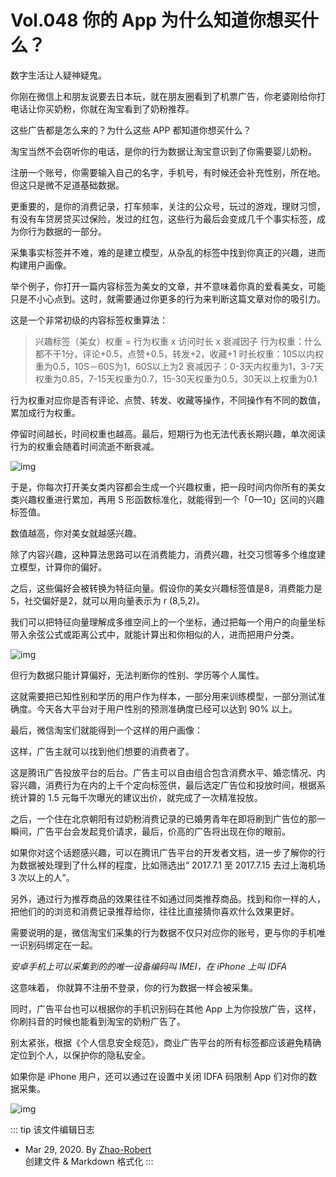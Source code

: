 # Vol.048 你的 App 为什么知道你想买什么？

数字生活让人疑神疑鬼。

你刚在微信上和朋友说要去日本玩，就在朋友圈看到了机票广告，你老婆刚给你打电话让你买奶粉，你就在淘宝看到了奶粉推荐。

这些广告都是怎么来的？为什么这些 APP 都知道你想买什么？

淘宝当然不会窃听你的电话，是你的行为数据让淘宝意识到了你需要婴儿奶粉。

注册一个账号，你需要输入自己的名字，手机号，有时候还会补充性别，所在地。但这只是微不足道基础数据。

更重要的，是你的消费记录，打车频率，关注的公众号，玩过的游戏，理财习惯，有没有车贷房贷买过保险，发过的红包，这些行为最后会变成几千个事实标签，成为你行为数据的一部分。

采集事实标签并不难，难的是建立模型，从杂乱的标签中找到你真正的兴趣，进而构建用户画像。

举个例子，你打开一篇内容标签为美女的文章，并不意味着你真的爱看美女，可能只是不小心点到。这时，就需要通过你更多的行为来判断这篇文章对你的吸引力。

这是一个非常初级的内容标签权重算法：

> 兴趣标签（美女）权重 = 行为权重 x 访问时长 x 衰减因子
> 行为权重：什么都不干1分，评论+0.5，点赞+0.5，转发+2，收藏+1
> 时长权重：10S以内权重为0.5，10S－60S为1，60S以上为2
> 衰减因子：0-3天内权重为1，3-7天权重为0.85，7-15天权重为0.7，15-30天权重为0.5，30天以上权重为0.1

行为权重对应你是否有评论、点赞、转发、收藏等操作，不同操作有不同的数值，累加成行为权重。

停留时间越长，时间权重也越高。最后，短期行为也无法代表长期兴趣，单次阅读行为的权重会随着时间流逝不断衰减。

![img](https://paperclip.host/static/U6yRaDu1NaaaU49HA2sB5gZVYaK1ZMuz3zVjgQKFG1HCQdNonaC4U1zxVicSIs1OoCONr0ge2VGPRGDlgElu9qg.gif)

于是，你每次打开美女类内容都会生成一个兴趣权重，把一段时间内你所有的美女类兴趣权重进行累加，再用 S 形函数标准化，就能得到一个「0—10」区间的兴趣标签值。

数值越高，你对美女就越感兴趣。

除了内容兴趣，这种算法思路可以在消费能力，消费兴趣，社交习惯等多个维度建立模型，计算你的偏好。

之后，这些偏好会被转换为特征向量。假设你的美女兴趣标签值是8，消费能力是5，社交偏好是2，就可以用向量表示为 r (8,5,2)。

我们可以把特征向量理解成多维空间上的一个坐标，通过把每一个用户的向量坐标带入余弦公式或距离公式中，就能计算出和你相似的人，进而把用户分类。

![img](https://paperclip.host/static/U6yRaDu1NaaaU49HA2sB5gZVYaK1ZMuz84a9UicPr3P3QmiaH5vtJfzZrfn37k1vc6wCPElbE0HWBTBOgfcbicnhA.png)

但行为数据只能计算偏好，无法判断你的性别、学历等个人属性。

这就需要把已知性别和学历的用户作为样本，一部分用来训练模型，一部分测试准确度。今天各大平台对于用户性别的预测准确度已经可以达到 90% 以上。

最后，微信淘宝们就能得到一个这样的用户画像：

这样，广告主就可以找到他们想要的消费者了。

这是腾讯广告投放平台的后台。广告主可以自由组合包含消费水平、婚恋情况、内容兴趣，消费行为在内的上千个定向标签供，最后选定广告位和投放时间，根据系统计算的 1.5 元每千次曝光的建议出价，就完成了一次精准投放。

之后，一个住在北京朝阳有过奶粉消费记录的已婚男青年在即将刷到广告位的那一瞬间，广告平台会发起竞价请求，最后，价高的广告将出现在你的眼前。

如果你对这个话题感兴趣，可以在腾讯广告平台的开发者文档，进一步了解你的行为数据被处理到了什么样的程度，比如筛选出“ 2017.7.1 至 2017.7.15 去过上海机场 3 次以上的人”。

另外，通过行为推荐商品的效果往往不如通过同类推荐商品。找到和你一样的人，把他们的的浏览和消费记录推荐给你，往往比直接猜你喜欢什么效果更好。

需要说明的是，微信淘宝们采集的行为数据不仅只对应你的账号，更与你的手机唯一识别码绑定在一起。

*安卓手机上可以采集到的的唯一设备编码叫  IMEI，在 iPhone 上叫 IDFA*

这意味着， 你就算不注册不登录，你的行为数据一样会被采集。

同时，广告平台也可以根据你的手机识别码在其他 App 上为你投放广告，这样，你刷抖音的时候也能看到淘宝的奶粉广告了。

别太紧张，根据《个人信息安全规范》，商业广告平台的所有标签都应该避免精确定位到个人，以保护你的隐私安全。

如果你是 iPhone 用户，还可以通过在设置中关闭  IDFA 码限制 App 们对你的数据采集。

![img](https://paperclip.host/static/U6yRaDu1NaaaU49HA2sB5gZVYaK1ZMuzpjvd3xwgTMQQZXrJibbOt38Nd6OzAVys7mYd94L1TJTTtk2qK3Sj8xg.gif)

::: tip 该文件编辑日志

- Mar 29, 2020. By [Zhao-Robert](https://github.com/Zhao-Robert)  
创建文件 & Markdown 格式化
:::
